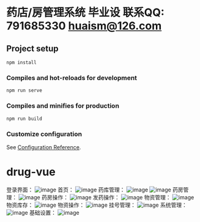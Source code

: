 # 药店/房管理系统 毕业设  联系QQ: 791685330 huaism@126.com

## Project setup
```
npm install
```

### Compiles and hot-reloads for development
```
npm run serve
```

### Compiles and minifies for production
```
npm run build
```

### Customize configuration
See [Configuration Reference](https://cli.vuejs.org/config/).
# drug-vue

登录界面：
![image](https://user-images.githubusercontent.com/19181634/155345578-b1b77927-4c89-4693-bce3-bdca92255bf2.png)
首页：
![image](https://user-images.githubusercontent.com/19181634/155345764-3eb440bd-f1c6-44a9-adb8-4b8e58ab469c.png)
药库管理：
![image](https://user-images.githubusercontent.com/19181634/155345853-93579dac-ad50-43b7-904b-4f68cb797e88.png)
![image](https://user-images.githubusercontent.com/19181634/155345898-0a1b99b9-4b44-4bc7-966f-d8ee33965885.png)
药房管理：
![image](https://user-images.githubusercontent.com/19181634/155345970-7a67a491-efba-40b4-8d32-4d9f39cf3dc5.png)
药房操作：
![image](https://user-images.githubusercontent.com/19181634/155346019-768d16a3-49ec-414c-bb6b-5be27aa25d38.png)
发药操作：
![image](https://user-images.githubusercontent.com/19181634/155346076-ae43007c-bfbc-4ee9-9855-d989dcfdf184.png)
物资管理：
![image](https://user-images.githubusercontent.com/19181634/155346109-f163927d-096d-4f69-b6ba-94edd536f7af.png)
物资库存：
![image](https://user-images.githubusercontent.com/19181634/155346175-f6719516-4b73-4681-8a80-b3bcd084dd8e.png)
物资操作：
![image](https://user-images.githubusercontent.com/19181634/155346230-7d25fccd-75fa-4c48-b60d-01ae9e99447b.png)
挂号管理：
![image](https://user-images.githubusercontent.com/19181634/155346286-74129e1f-e071-4ed0-97ad-b6b8d1db83ca.png)
系统管理：
![image](https://user-images.githubusercontent.com/19181634/155346339-6f34ee81-43de-4042-b8f8-dbc07003a598.png)
基础设置：
![image](https://user-images.githubusercontent.com/19181634/155346393-3212c80d-cf84-49a9-8830-b3c31c264902.png)



